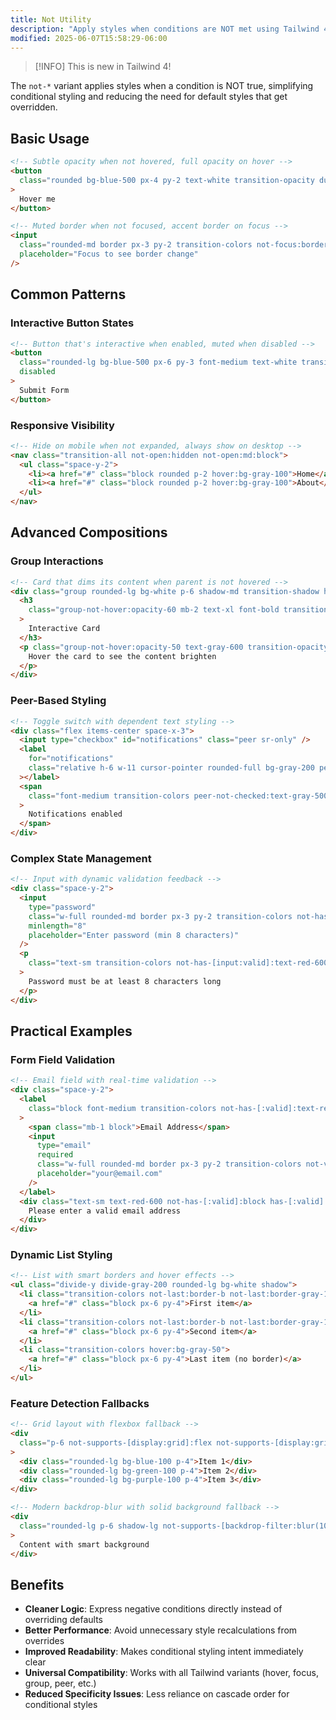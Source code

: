 ```yaml
---
title: Not Utility
description: "Apply styles when conditions are NOT met using Tailwind 4's powerful not-* variant for negating states"
modified: 2025-06-07T15:58:29-06:00
---
```


> [!INFO] This is new in Tailwind 4!

The `not-*` variant applies styles when a condition is NOT true, simplifying conditional styling and reducing the need for default styles that get overridden.

## Basic Usage

```html tailwind
<!-- Subtle opacity when not hovered, full opacity on hover -->
<button
  class="rounded bg-blue-500 px-4 py-2 text-white transition-opacity duration-200 not-hover:opacity-80 hover:opacity-100"
>
  Hover me
</button>

<!-- Muted border when not focused, accent border on focus -->
<input
  class="rounded-md border px-3 py-2 transition-colors not-focus:border-gray-200 focus:border-blue-400 focus:ring-2 focus:ring-blue-100"
  placeholder="Focus to see border change"
/>
```

## Common Patterns

### Interactive Button States

```html tailwind
<!-- Button that's interactive when enabled, muted when disabled -->
<button
  class="rounded-lg bg-blue-500 px-6 py-3 font-medium text-white transition-all not-disabled:cursor-pointer not-disabled:hover:bg-blue-600 not-disabled:active:bg-blue-700 disabled:cursor-not-allowed disabled:opacity-40"
  disabled
>
  Submit Form
</button>
```

### Responsive Visibility

```html tailwind
<!-- Hide on mobile when not expanded, always show on desktop -->
<nav class="transition-all not-open:hidden not-open:md:block">
  <ul class="space-y-2">
    <li><a href="#" class="block rounded p-2 hover:bg-gray-100">Home</a></li>
    <li><a href="#" class="block rounded p-2 hover:bg-gray-100">About</a></li>
  </ul>
</nav>
```

## Advanced Compositions

### Group Interactions

```html tailwind
<!-- Card that dims its content when parent is not hovered -->
<div class="group rounded-lg bg-white p-6 shadow-md transition-shadow hover:shadow-lg">
  <h3
    class="group-not-hover:opacity-60 mb-2 text-xl font-bold transition-opacity group-hover:opacity-100"
  >
    Interactive Card
  </h3>
  <p class="group-not-hover:opacity-50 text-gray-600 transition-opacity group-hover:opacity-100">
    Hover the card to see the content brighten
  </p>
</div>
```

### Peer-Based Styling

```html tailwind
<!-- Toggle switch with dependent text styling -->
<div class="flex items-center space-x-3">
  <input type="checkbox" id="notifications" class="peer sr-only" />
  <label
    for="notifications"
    class="relative h-6 w-11 cursor-pointer rounded-full bg-gray-200 peer-checked:bg-blue-600 before:absolute before:top-0.5 before:left-0.5 before:h-5 before:w-5 before:rounded-full before:bg-white before:transition-transform peer-checked:before:translate-x-5"
  ></label>
  <span
    class="font-medium transition-colors peer-not-checked:text-gray-500 peer-checked:text-blue-600"
  >
    Notifications enabled
  </span>
</div>
```

### Complex State Management

```html tailwind
<!-- Input with dynamic validation feedback -->
<div class="space-y-2">
  <input
    type="password"
    class="w-full rounded-md border px-3 py-2 transition-colors not-has-[:valid]:border-red-300 not-has-[:valid]:focus:ring-red-100 has-[:valid]:border-green-300 has-[:valid]:focus:ring-green-100"
    minlength="8"
    placeholder="Enter password (min 8 characters)"
  />
  <p
    class="text-sm transition-colors not-has-[input:valid]:text-red-600 has-[input:valid]:text-green-600"
  >
    Password must be at least 8 characters long
  </p>
</div>
```

## Practical Examples

### Form Field Validation

```html tailwind
<!-- Email field with real-time validation -->
<div class="space-y-2">
  <label
    class="block font-medium transition-colors not-has-[:valid]:text-red-700 has-[:valid]:text-green-700"
  >
    <span class="mb-1 block">Email Address</span>
    <input
      type="email"
      required
      class="w-full rounded-md border px-3 py-2 transition-colors not-valid:border-red-300 valid:border-green-300 not-valid:focus:ring-red-100 valid:focus:ring-green-100"
      placeholder="your@email.com"
    />
  </label>
  <div class="text-sm text-red-600 not-has-[:valid]:block has-[:valid]:hidden">
    Please enter a valid email address
  </div>
</div>
```

### Dynamic List Styling

```html tailwind
<!-- List with smart borders and hover effects -->
<ul class="divide-y divide-gray-200 rounded-lg bg-white shadow">
  <li class="transition-colors not-last:border-b not-last:border-gray-100 hover:bg-gray-50">
    <a href="#" class="block px-6 py-4">First item</a>
  </li>
  <li class="transition-colors not-last:border-b not-last:border-gray-100 hover:bg-gray-50">
    <a href="#" class="block px-6 py-4">Second item</a>
  </li>
  <li class="transition-colors hover:bg-gray-50">
    <a href="#" class="block px-6 py-4">Last item (no border)</a>
  </li>
</ul>
```

### Feature Detection Fallbacks

```html tailwind
<!-- Grid layout with flexbox fallback -->
<div
  class="p-6 not-supports-[display:grid]:flex not-supports-[display:grid]:flex-wrap not-supports-[display:grid]:gap-4 supports-[display:grid]:grid supports-[display:grid]:grid-cols-3 supports-[display:grid]:gap-6"
>
  <div class="rounded-lg bg-blue-100 p-4">Item 1</div>
  <div class="rounded-lg bg-green-100 p-4">Item 2</div>
  <div class="rounded-lg bg-purple-100 p-4">Item 3</div>
</div>

<!-- Modern backdrop-blur with solid background fallback -->
<div
  class="rounded-lg p-6 shadow-lg not-supports-[backdrop-filter:blur(10px)]:border not-supports-[backdrop-filter:blur(10px)]:bg-white supports-[backdrop-filter:blur(10px)]:bg-white/80 supports-[backdrop-filter:blur(10px)]:backdrop-blur-lg"
>
  Content with smart background
</div>
```

## Benefits

- **Cleaner Logic**: Express negative conditions directly instead of overriding defaults
- **Better Performance**: Avoid unnecessary style recalculations from overrides
- **Improved Readability**: Makes conditional styling intent immediately clear
- **Universal Compatibility**: Works with all Tailwind variants (hover, focus, group, peer, etc.)
- **Reduced Specificity Issues**: Less reliance on cascade order for conditional styles
